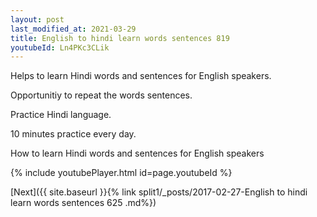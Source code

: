 ```yaml
---
layout: post
last_modified_at: 2021-03-29
title: English to hindi learn words sentences 819 
youtubeId: Ln4PKc3CLik
---
```

 
 
Helps to learn Hindi words and sentences for English speakers.

Opportunitiy to repeat the words sentences. 

Practice Hindi language. 
 
10 minutes practice every day. 
 
How to learn Hindi words and sentences for English speakers 
 
{% include youtubePlayer.html id=page.youtubeId %}
 
 
[Next]({{ site.baseurl }}{% link  split1/_posts/2017-02-27-English to hindi learn words sentences 625 .md%})
 
